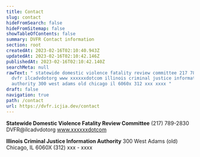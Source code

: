 ```yaml
---
title: Contact
slug: contact
hideFromSearch: false
hideFromSitemap: false
showTableOfContents: false
summary: DVFR Contact information
section: root
createdAt: 2023-02-16T02:10:40.943Z
updatedAt: 2023-02-16T02:10:42.146Z
publishedAt: 2023-02-16T02:10:42.140Z
searchMeta: null
rawText: " statewide domestic violence fatality review committee 217 789 2830
  dvfr ilcadvdotorg www xxxxxxdotcom illinois criminal justice information
  authority 300 west adams old chicago il 6060x 312 xxx xxxx "
draft: false
navigation: true
path: /contact
url: https://dvfr.icjia.dev/contact
---
```


**Statewide Domestic Violence Fatality Review Committee**
(217) 789-2830
DVFR@ilcadvdotorg
www.xxxxxxdotcom

**Illinois Criminal Justice Information Authority**
300 West Adams (old)
Chicago, IL 6060X
(312) xxx - xxxx

